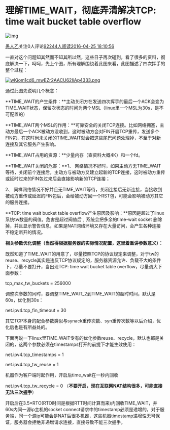 # 理解TIME_WAIT，彻底弄清解决TCP: time wait bucket table overflow

[![img](https://s4.51cto.com//oss/201912/01/df2d2460855655277a10c785c9cccf1d.jpg?x-oss-process=image/resize,m_fixed,h_120,w_120)](https://blog.51cto.com/benpaozhe)

[愚人乙](https://blog.51cto.com/benpaozhe)关注0人评论[92244人阅读](javascript:;)[2016-04-25 18:10:56](javascript:;)

  一直对这个问题知其然而不知其所以然，这些日子再次碰到，看了很多的资料，彻底解决一下，呵呵，先上个图，所有理解围绕着此图来看，此图描述了四次挥手的整个过程：



[![wKiom1cd6_mwEZr2AACU62IiAp4333.png](https://s5.51cto.com/wyfs02/M01/7F/6C/wKiom1cd6_mwEZr2AACU62IiAp4333.png)](https://s5.51cto.com/wyfs02/M01/7F/6C/wKiom1cd6_mwEZr2AACU62IiAp4333.png)



通过此图先说明几个概念：

**TIME_WAIT的产生条件：**主动关闭方在发送四次挥手的最后一个ACK会变为TIME_WAIT状态，保留次状态的时间为两个MSL（linux里一个MSL为30s，是不可配置的）



**TIME_WAIT两个MSL的作用：**可靠安全的关闭TCP连接。比如网络拥塞，主动方最后一个ACK被动方没收到，这时被动方会对FIN开启TCP重传，发送多个FIN包，在这时尚未关闭的TIME_WAIT就会把这些尾巴问题处理掉，不至于对新连接及其它服务产生影响。



**TIME_WAIT占用的资源：**少量内存（查资料大概4K）和一个fd。



**TIME_WAIT关闭的危害：**1、 网络情况不好时，如果主动方无TIME_WAIT等待，关闭前个连接后，主动方与被动方又建立起新的TCP连接，这时被动方重传或延时过来的FIN包过来后会直接影响新的TCP连接；

2、 同样网络情况不好并且无TIME_WAIT等待，关闭连接后无新连接，当接收到被动方重传或延迟的FIN包后，会给被动方回一个RST包，可能会影响被动方其它的服务连接。



**TCP: time wait bucket table overflow产生原因及影响：**原因是超过了linux系统tw数量的阀值。危害是超过阀值后﹐系统会把多余的time-wait socket 删除掉，并且显示警告信息，如果是NAT网络环境又存在大量访问，会产生各种连接不稳定断开的情况。

 

 

**相关参数优化调整（当然得根据服务器的实际情况配置，这里着重讲参数意义）：**

  既然知道了TIME_WAIT的用意了，尽量按照TCP的协议规定来调整，对于tw的reuse、recycle其实是违反TCP协议规定的，服务器资源允许、负载不大的条件下，尽量不要打开，当出现TCP: time wait bucket table overflow，尽量调大下面参数：

tcp_max_tw_buckets = 256000 

调整次参数的同时，要调整TIME_WAIT_2到TIME_WAIT的超时时间，默认是60s，优化到30s：

net.ipv4.tcp_fin_timeout = 30

其它TCP本身的配合参数类似与synack重传次数、syn重传次数等以后介绍，优化后也是有所益处的。

 

   下面再说一下linux里TIME_WAIT专有的优化参数reuse、recycle，默认也都是关闭的，这两个参数必须在timestamps打开的前提下才能生效使用：

net.ipv4.tcp_timestamps = 1

net.ipv4.tcp_tw_reuse = 1

机器作为客户端时起作用，开启后time_wait在一秒内回收

net.ipv4.tcp_tw_recycle = 0 （**不要开启，现在互联网NAT结构很多，可能直接无法三次握手**）

开启后在3.5*RTO(RTO时间是根据RTT时间计算而来)内回收TIME_WAIT，并60s内同一源ip主机的socket connect请求中的timestamp必须是递增的，对于服务端，同一个源ip可能会是NAT后很多机器，这些机器timestamp递增性无可保证，服务器会拒绝非递增请求连接，直接导致不能三次握手。